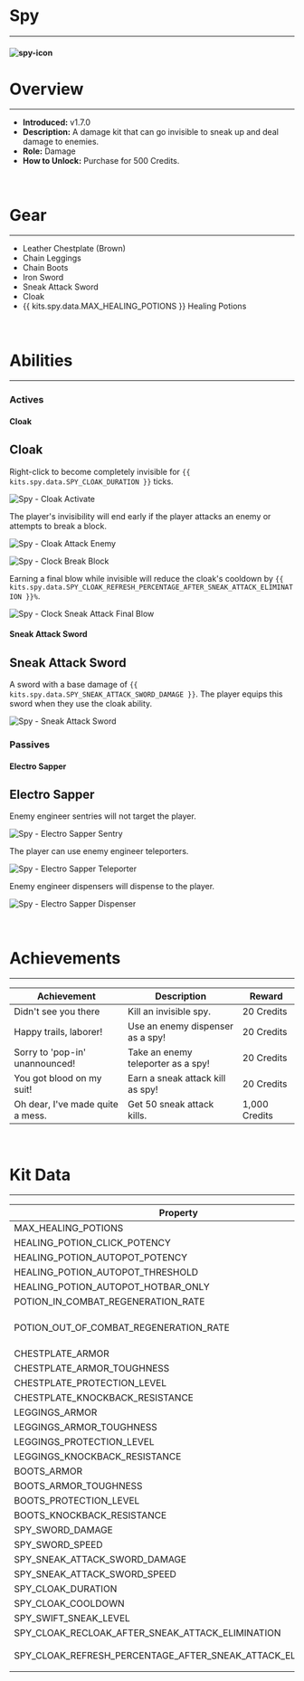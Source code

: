 # Spy

---

#### ![spy-icon](../assets/icons/kits/spy-icon.jpg)

# Overview

---

- **Introduced:** v1.7.0
- **Description:** A damage kit that can go invisible to sneak up and deal damage to enemies.
- **Role:** Damage
- **How to Unlock:** Purchase for 500 Credits.

<br />

# Gear

---

- Leather Chestplate (Brown)
- Chain Leggings
- Chain Boots
- Iron Sword
- Sneak Attack Sword
- Cloak
- {{ kits.spy.data.MAX_HEALING_POTIONS }} Healing Potions

<br />

# Abilities

---

### Actives

<!-- tabs:start -->

#### **Cloak**

## Cloak

Right-click to become completely invisible for `{{ kits.spy.data.SPY_CLOAK_DURATION }}` ticks.

![Spy - Cloak Activate](../assets/kits/spy/Spy%20-%20Cloak%20Activate.gif)

The player's invisibility will end early if the player attacks an enemy or attempts to break a block.

![Spy - Cloak Attack Enemy](../assets/kits/spy/Spy%20-%20Cloak%20Attack%20Enemy.gif)

![Spy - Clock Break Block](../assets/kits/spy/Spy%20-%20Clock%20Break%20Block.gif)

Earning a final blow while invisible will reduce the cloak's cooldown by `{{ kits.spy.data.SPY_CLOAK_REFRESH_PERCENTAGE_AFTER_SNEAK_ATTACK_ELIMINATION }}%`.

![Spy - Clock Sneak Attack Final Blow](../assets/kits/spy/Spy%20-%20Clock%20Sneak%20Attack%20Final%20Blow.gif)

#### **Sneak Attack Sword**

## Sneak Attack Sword

A sword with a base damage of `{{ kits.spy.data.SPY_SNEAK_ATTACK_SWORD_DAMAGE }}`. The player equips this sword when they use the cloak ability.

![Spy - Sneak Attack Sword](../assets/kits/spy/Spy%20-%20Sneak%20Attack%20Sword.gif)

<!-- tabs:end -->

### Passives

<!-- tabs:start -->

#### **Electro Sapper**

## Electro Sapper

Enemy engineer sentries will not target the player.

![Spy - Electro Sapper Sentry](../assets/kits/spy/Spy%20-%20Electro%20Sapper%20Sentry.gif)

The player can use enemy engineer teleporters.

![Spy - Electro Sapper Teleporter](../assets/kits/spy/Spy%20-%20Electro%20Sapper%20Teleporter.gif)

Enemy engineer dispensers will dispense to the player.

![Spy - Electro Sapper Dispenser](../assets/kits/spy/Spy%20-%20Electro%20Sapper%20Dispenser.gif)

<!-- tabs:end -->
<br />

# Achievements

---

<!-- prettier-ignore -->
| Achievement | Description | Reward |
| ----------- | ----------- | ------ |
| Didn't see you there | Kill an invisible spy. | 20 Credits |
| Happy trails, laborer! | Use an enemy dispenser as a spy! | 20 Credits |
| Sorry to 'pop-in' unannounced! | Take an enemy teleporter as a spy! | 20 Credits |
| You got blood on my suit! | Earn a sneak attack kill as spy! | 20 Credits |
| Oh dear, I've made quite a mess. | Get 50 sneak attack kills. | 1,000 Credits |

<br />

# Kit Data

---

<!-- prettier-ignore -->
| Property | Value | Description |
|----------|-------|-------------|
| MAX_HEALING_POTIONS | `{{ kits.spy.data.MAX_HEALING_POTIONS }}` | {{ kitDataSharedDescriptions.MAX_HEALING_POTIONS }} |
| HEALING_POTION_CLICK_POTENCY | `{{ kits._shared.data.HEALING_POTION_CLICK_POTENCY }}` | {{ kitDataSharedDescriptions.HEALING_POTION_CLICK_POTENCY }} |
| HEALING_POTION_AUTOPOT_POTENCY | `{{ kits._shared.data.HEALING_POTION_AUTOPOT_POTENCY }}` | {{ kitDataSharedDescriptions.HEALING_POTION_AUTOPOT_POTENCY }} |
| HEALING_POTION_AUTOPOT_THRESHOLD | `{{ kits._shared.data.HEALING_POTION_AUTOPOT_THRESHOLD }}` | {{ kitDataSharedDescriptions.HEALING_POTION_AUTOPOT_THRESHOLD }} |
| HEALING_POTION_AUTOPOT_HOTBAR_ONLY | `{{ kits._shared.data.HEALING_POTION_AUTOPOT_HOTBAR_ONLY }}` | {{ kitDataSharedDescriptions.HEALING_POTION_AUTOPOT_HOTBAR_ONLY }} |
| POTION_IN_COMBAT_REGENERATION_RATE | `{{ kits._shared.data.POTION_IN_COMBAT_REGENERATION_RATE }}` | {{ kitDataSharedDescriptions.POTION_IN_COMBAT_REGENERATION_RATE }} |
| POTION_OUT_OF_COMBAT_REGENERATION_RATE | `{{ kits._shared.data.POTION_OUT_OF_COMBAT_REGENERATION_RATE }}` | {{ kitDataSharedDescriptions.POTION_OUT_OF_COMBAT_REGENERATION_RATE }} |
| CHESTPLATE_ARMOR | `{{ kits.spy.data.CHESTPLATE_ARMOR }}` | {{ kitDataSharedDescriptions.CHESTPLATE_ARMOR }} |
| CHESTPLATE_ARMOR_TOUGHNESS | `{{ kits.spy.data.CHESTPLATE_ARMOR_TOUGHNESS }}` | {{ kitDataSharedDescriptions.CHESTPLATE_ARMOR_TOUGHNESS }} |
| CHESTPLATE_PROTECTION_LEVEL | `{{ kits.spy.data.CHESTPLATE_PROTECTION_LEVEL }}` | {{ kitDataSharedDescriptions.CHESTPLATE_PROTECTION_LEVEL }} |
| CHESTPLATE_KNOCKBACK_RESISTANCE | `{{ kits.spy.data.CHESTPLATE_KNOCKBACK_RESISTANCE }}` | {{ kitDataSharedDescriptions.CHESTPLATE_KNOCKBACK_RESISTANCE }} |
| LEGGINGS_ARMOR | `{{ kits.spy.data.LEGGINGS_ARMOR }}` | {{ kitDataSharedDescriptions.LEGGINGS_ARMOR }} |
| LEGGINGS_ARMOR_TOUGHNESS | `{{ kits.spy.data.LEGGINGS_ARMOR_TOUGHNESS }}` | {{ kitDataSharedDescriptions.LEGGINGS_ARMOR_TOUGHNESS }} |
| LEGGINGS_PROTECTION_LEVEL | `{{ kits.spy.data.LEGGINGS_PROTECTION_LEVEL }}` | {{ kitDataSharedDescriptions.LEGGINGS_PROTECTION_LEVEL }} |
| LEGGINGS_KNOCKBACK_RESISTANCE | `{{ kits.spy.data.LEGGINGS_KNOCKBACK_RESISTANCE }}` | {{ kitDataSharedDescriptions.LEGGINGS_KNOCKBACK_RESISTANCE }} |
| BOOTS_ARMOR | `{{ kits.spy.data.BOOTS_ARMOR }}` | {{ kitDataSharedDescriptions.BOOTS_ARMOR }} |
| BOOTS_ARMOR_TOUGHNESS | `{{ kits.spy.data.BOOTS_ARMOR_TOUGHNESS }}` | {{ kitDataSharedDescriptions.BOOTS_ARMOR_TOUGHNESS }} |
| BOOTS_PROTECTION_LEVEL | `{{ kits.spy.data.BOOTS_PROTECTION_LEVEL }}` | {{ kitDataSharedDescriptions.BOOTS_PROTECTION_LEVEL }} |
| BOOTS_KNOCKBACK_RESISTANCE | `{{ kits.spy.data.BOOTS_KNOCKBACK_RESISTANCE }}` | {{ kitDataSharedDescriptions.BOOTS_KNOCKBACK_RESISTANCE }} |
| SPY_SWORD_DAMAGE | `{{ kits.spy.data.SPY_SWORD_DAMAGE }}` | The base damage of the sword. |
| SPY_SWORD_SPEED | `{{ kits.spy.data.SPY_SWORD_SPEED }}` | The base speed of the sword. |
| SPY_SNEAK_ATTACK_SWORD_DAMAGE | `{{ kits.spy.data.SPY_SNEAK_ATTACK_SWORD_DAMAGE }}` | The base damage of the sneak attack sword. |
| SPY_SNEAK_ATTACK_SWORD_SPEED | `{{ kits.spy.data.SPY_SNEAK_ATTACK_SWORD_SPEED }}` | The base speed of the sneak attack sword. |
| SPY_CLOAK_DURATION | `{{ kits.spy.data.SPY_CLOAK_DURATION }}` | The duration, in ticks, of the cloak ability. |
| SPY_CLOAK_COOLDOWN | `{{ kits.spy.data.SPY_CLOAK_COOLDOWN }}` | The cooldown, in ticks, of the cloak ability. |
| SPY_SWIFT_SNEAK_LEVEL | `{{ kits.spy.data.SPY_SWIFT_SNEAK_LEVEL }}` | The level of the swift sneak enchantment on the leggings. |
| SPY_CLOAK_RECLOAK_AFTER_SNEAK_ATTACK_ELIMINATION | `{{ kits.spy.data.SPY_CLOAK_RECLOAK_AFTER_SNEAK_ATTACK_ELIMINATION }}` | If earning a sneak attack kill should automatically recloak the player.
| SPY_CLOAK_REFRESH_PERCENTAGE_AFTER_SNEAK_ATTACK_ELIMINATION | `{{ kits.spy.data.SPY_CLOAK_REFRESH_PERCENTAGE_AFTER_SNEAK_ATTACK_ELIMINATION }}` | The percentage to reduce the cloak ability after earning a sneak attack kill. |

